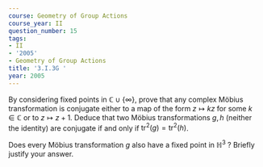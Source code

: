 ```yaml
---
course: Geometry of Group Actions
course_year: II
question_number: 15
tags:
- II
- '2005'
- Geometry of Group Actions
title: '3.I.3G '
year: 2005
---
```



By considering fixed points in $\mathbb{C} \cup\{\infty\}$, prove that any complex Möbius transformation is conjugate either to a map of the form $z \mapsto k z$ for some $k \in \mathbb{C}$ or to $z \mapsto z+1$. Deduce that two Möbius transformations $g, h$ (neither the identity) are conjugate if and only if $\operatorname{tr}^{2}(g)=\operatorname{tr}^{2}(h)$.

Does every Möbius transformation $g$ also have a fixed point in $\mathbb{H}^{3}$ ? Briefly justify your answer.